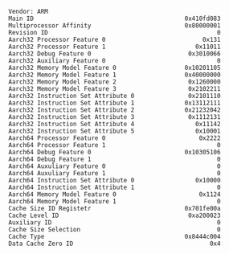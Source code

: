     Vendor: ARM
    Main ID                                          0x410fd083
    Multiprocessor Affinity                          0x80000001
    Revision ID                                               0
    Aarch32 Processor Feature 0                           0x131
    Aarch32 Processor Feature 1                         0x11011
    Aarch32 Debug Feature 0                           0x3010066
    Aarch32 Auxiliary Feature 0                               0
    Aarch32 Memory Model Feature 0                   0x10201105
    Aarch32 Memory Model Feature 1                   0x40000000
    Aarch32 Memory Model Feature 2                    0x1260000
    Aarch32 Memory Model Feature 3                    0x2102211
    Aarch32 Instruction Set Attribute 0               0x2101110
    Aarch32 Instruction Set Attribute 1              0x13112111
    Aarch32 Instruction Set Attribute 2              0x21232042
    Aarch32 Instruction Set Attribute 3               0x1112131
    Aarch32 Instruction Set Attribute 4                 0x11142
    Aarch32 Instruction Set Attribute 5                 0x10001
    Aarch64 Processor Feature 0                          0x2222
    Aarch64 Processor Feature 1                               0
    Aarch64 Debug Feature 0                          0x10305106
    Aarch64 Debug Feature 1                                   0
    Aarch64 Auxuliary Feature 0                               0
    Aarch64 Auxuliary Feature 1                               0
    Aarch64 Instruction Set Attribute 0                 0x10000
    Aarch64 Instruction Set Attribute 1                       0
    Aarch64 Memory Model Feature 0                       0x1124
    Aarch64 Memory Model Feature 1                            0
    Cache Size ID Registetr                          0x701fe00a
    Cache Level ID                                    0xa200023
    Auxiliary ID                                              0
    Cache Size Selection                                      0
    Cache Type                                       0x8444c004
    Data Cache Zero ID                                      0x4
